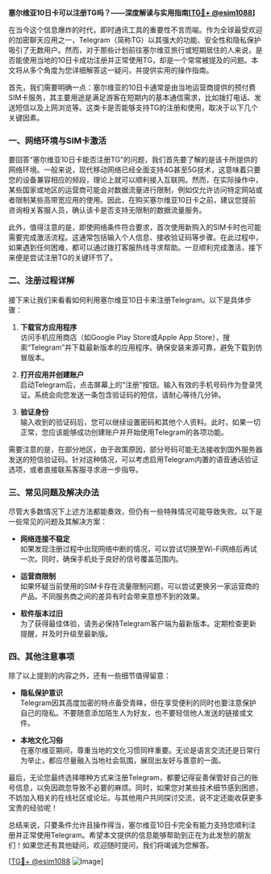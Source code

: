**塞尔维亚10日卡可以注册TG吗？——深度解读与实用指南[[TG💪+ @esim1088](https://t.me/s/esim1088)]**

在当今这个信息爆炸的时代，即时通讯工具的重要性不言而喻。作为全球最受欢迎的加密聊天应用之一，Telegram（简称TG）以其强大的功能、安全性和隐私保护吸引了无数用户。然而，对于那些计划前往塞尔维亚旅行或短期居住的人来说，是否能使用当地的10日卡成功注册并正常使用TG，却是一个常常被提及的问题。本文将从多个角度为您详细解答这一疑问，并提供实用的操作指南。

首先，我们需要明确一点：塞尔维亚的10日卡通常是由当地运营商提供的预付费SIM卡服务，其主要用途是满足游客在短期内的基本通信需求，比如拨打电话、发送短信以及上网浏览等。这类卡是否能够支持TG的注册和使用，取决于以下几个关键因素。

### **一、网络环境与SIM卡激活**

要回答“塞尔维亚10日卡能否注册TG”的问题，我们首先要了解的是该卡所提供的网络环境。一般来说，现代移动网络已经全面支持4G甚至5G技术，这意味着只要您的设备兼容相应的频段，理论上就可以顺利接入互联网。然而，在实际操作中，某些国家或地区的运营商可能会对数据流量进行限制，例如仅允许访问特定网站或者限制某些高带宽应用的使用。因此，在购买塞尔维亚10日卡之前，建议您提前咨询相关客服人员，确认该卡是否支持无限制的数据流量服务。

此外，值得注意的是，即使网络条件符合要求，首次使用新购入的SIM卡时也可能需要完成激活流程。这通常包括输入个人信息、接收验证码等步骤。在此过程中，如果遇到任何困难，都可以通过拨打客服热线寻求帮助。一旦顺利完成激活，接下来便是尝试注册TG的关键环节了。

### **二、注册过程详解**

接下来让我们来看看如何利用塞尔维亚10日卡来注册Telegram。以下是具体步骤：

1. **下载官方应用程序**  
   访问手机应用商店（如Google Play Store或Apple App Store），搜索“Telegram”并下载最新版本的应用程序。确保安装来源可靠，避免下载到仿冒版本。

2. **打开应用并创建账户**  
   启动Telegram后，点击屏幕上的“注册”按钮。输入有效的手机号码作为登录凭证。系统会向您发送一条包含验证码的短信，请耐心等待几分钟。

3. **验证身份**  
   输入收到的验证码后，您可以继续设置密码和其他个人资料。此时，如果一切正常，您应该能够成功创建账户并开始使用Telegram的各项功能。

需要注意的是，在部分地区，由于政策原因，部分号码可能无法接收到国外服务器发送的短信验证码。针对这种情况，可以考虑启用Telegram内置的语音通话验证选项，或者直接联系客服寻求进一步指导。

### **三、常见问题及解决办法**

尽管大多数情况下上述方法都能奏效，但仍有一些特殊情况可能导致失败。以下是一些常见的问题及其解决方案：

- **网络连接不稳定**  
  如果发现注册过程中出现网络中断的情况，可以尝试切换至Wi-Fi网络后再试一次。同时，确保手机处于良好的信号覆盖范围内。

- **运营商限制**  
  如果怀疑当前使用的SIM卡存在流量限制问题，可以尝试更换另一家运营商的产品。不同服务商之间的差异有时会带来意想不到的效果。

- **软件版本过旧**  
  为了获得最佳体验，请务必保持Telegram客户端为最新版本。定期检查更新提醒，并及时升级至最新版。

### **四、其他注意事项**

除了以上提到的内容之外，还有一些细节值得留意：

- **隐私保护意识**  
  Telegram因其高度加密的特点备受青睐，但在享受便利的同时也要注意保护自己的隐私。不要随意添加陌生人为好友，也不要轻信他人发送的链接或文件。

- **本地文化习俗**  
  在塞尔维亚期间，尊重当地的文化习惯同样重要。无论是语言交流还是日常行为举止，都应尽量融入当地社会氛围，展现出友好与善意的一面。

最后，无论您最终选择哪种方式来注册Telegram，都要记得妥善保管好自己的账号信息，以免因疏忽导致不必要的麻烦。同时，如果您对某些技术细节感到困惑，不妨加入相关的在线社区或论坛，与其他用户共同探讨交流，说不定还能收获更多宝贵的经验呢！

总结来说，只要条件允许且操作得当，塞尔维亚10日卡完全有能力支持您顺利注册并正常使用Telegram。希望本文提供的信息能够帮助到正在为此发愁的朋友们！如果您还有其他疑问，欢迎随时提问，我们将竭诚为您解答。

[[TG💪+ @esim1088](https://t.me/s/esim1088) ![Image](https://i.postimg.cc/4NQfJmqS/Snipaste-2025-05-13-00-14-12.png)]